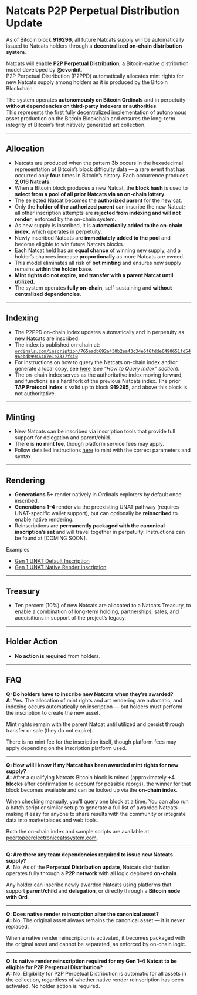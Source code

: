 # Natcats P2P Perpetual Distribution Update

As of Bitcoin block **919296**, all future Natcats supply will be automatically issued to Natcats holders through a **decentralized on-chain distribution system**.  

Natcats will enable **P2P Perpetual Distribution**, a Bitcoin-native distribution model developed by **@evonbit**.  
P2P Perpetual Distribution (P2PPD) automatically allocates mint rights for new Natcats supply among holders as it is produced by the Bitcoin Blockchain.  

The system operates **autonomously on Bitcoin Ordinals** and in perpetuity—**without dependencies on third-party indexers or authorities**.  
This represents the first fully decentralized implementation of autonomous asset production on the Bitcoin Blockchain and ensures the long-term integrity of Bitcoin’s first natively generated art collection.

---

## Allocation
- Natcats are produced when the pattern **3b** occurs in the hexadecimal representation of Bitcoin’s block difficulty data — a rare event that has occurred only **four** times in Bitcoin’s history. Each occurrence produces **2,016 Natcats**.  
- When a Bitcoin block produces a new Natcat, the **block hash** is used to **select from a pool of all prior Natcats via an on-chain lottery**.  
- The selected Natcat becomes the **authorized parent** for the new cat.  
- Only the **holder of the authorized parent** can inscribe the new Natcat; all other inscription attempts are **rejected from indexing and will not render**, enforced by the on-chain system.  
- As new supply is inscribed, it is **automatically added to the on-chain index**, which operates in perpetuity.  
- Newly inscribed Natcats are **immediately added to the pool** and become eligible to win future Natcats blocks.  
- Each Natcat held has an **equal chance** of winning new supply, and a holder’s chances increase **proportionally** as more Natcats are owned.  
- This model eliminates all risk of **bot minting** and ensures new supply remains **within the holder base**.  
- **Mint rights do not expire, and transfer with a parent Natcat until utilized.**  
- The system operates **fully on-chain**, self-sustaining and **without centralized dependencies**.  

---

## Indexing
- The P2PPD on-chain index updates automatically and in perpetuity as new Natcats are inscribed.
- The index is published on-chain at:
  [`ordinals.com/inscription/765eadb692a430b2ea43c34e6f6fdde6490651fd5496ebdb9946487e1e7337f4i0`](https://ordinals.com/inscription/765eadb692a430b2ea43c34e6f6fdde6490651fd5496ebdb9946487e1e7337f4i0)  
- For instructions on how to query the Natcats on-chain index and/or generate a local copy, see [here](https://github.com/evonbit/bitcoin-native-systems/blob/main/P2P%20Perpetual%20Distribution/01-p2p-perpetual-distribution.md) (*see “How to Query Index” section*).  
- The on-chain index serves as the authoritative index moving forward, and functions as a hard fork of the previous Natcats index. The prior **TAP Protocol index** is valid up to block **919295**, and above this block is not authoritative.

---

## Minting
- New Natcats can be inscribed via inscription tools that provide full support for delegation and parent/child. 
- There is **no mint fee**, though platform service fees may apply.  
- Follow detailed instructions [here](https://github.com/evonbit/bitcoin-native-systems/blob/main/P2P%20Perpetual%20Distribution/01-p2p-perpetual-distribution.md#minting-instructions) to mint with the correct parameters and syntax.  

---

## Rendering
- **Generations 5+** render natively in Ordinals explorers by default once inscribed.  
- **Generations 1–4** render via the preexisting UNAT pathway (requires UNAT-specific wallet support), but can optionally be **reinscribed** to enable native rendering.  
- Reinscriptions are **permanently packaged with the canonical inscription’s sat** and will travel together in perpetuity. Instructions can be found at [COMING SOON].  
<!-- - See [How to Enable Gen 1–4 Native Rendering](https://github.com/evonbit/bitcoin-native-systems/blob/main/Natcats/04-how-to-enable-native-render-reinscription.md) for reinscription instructions.  --->

Examples  
- [Gen 1 UNAT Default Inscription](https://ordinals.com/inscription/5c26e644c0a93f02f964182fdab436378405d0f6639ca20134f747b160457e76i0)  
- [Gen 1 UNAT Native Render Inscription](https://ordinals.com/inscription/4d71c795bf62a1a458c5411b2b2ab0cb35209bb0ed7b5614a401ec781beadbbfi0)  

---

## Treasury
- Ten percent (10%) of new Natcats are allocated to a Natcats Treasury, to enable a combination of long-term holding, partnerships, sales, and acquisitions in support of the project’s legacy.  

---

## Holder Action
- **No action is required** from holders.

---

## FAQ

**Q: Do holders have to inscribe new Natcats when they’re awarded?**  
**A:** Yes. The allocation of mint rights and art rendering are automatic, and indexing occurs automatically on inscription — but holders must perform the inscription to create the new asset.  

Mint rights remain with the parent Natcat until utilized and persist through transfer or sale (they do not expire).  

There is no mint fee for the inscription itself, though platform fees may apply depending on the inscription platform used.  

---

**Q: How will I know if my Natcat has been awarded mint rights for new supply?**  
**A:** After a qualifying Natcats Bitcoin block is mined (approximately **+4 blocks** after confirmation to account for possible reorgs), the winner for that block becomes available and can be looked up via the **on-chain index**.  

When checking manually, you’ll query one block at a time. You can also run a batch script or similar setup to generate a full list of awarded Natcats — making it easy for anyone to share results with the community or integrate data into marketplaces and web tools.  

Both the on-chain index and sample scripts are available at [peertopeerelectroniccatssystem.com](http://peertopeerelectroniccatssystem.com).  

---

**Q: Are there any team dependencies required to issue new Natcats supply?**  
**A:** No. As of the **Perpetual Distribution update**, Natcats distribution operates fully through a **P2P network** with all logic deployed **on-chain**.  

Any holder can inscribe newly awarded Natcats using platforms that support **parent/child** and **delegation**, or directly through a **Bitcoin node with Ord**.  

---

**Q: Does native render reinscription alter the canonical asset?**  
**A:** No. The original asset always remains the canonical asset — it is never replaced.  

When a native render reinscription is activated, it becomes packaged with the original asset and cannot be separated, as enforced by on-chain logic.  

---

**Q: Is native render reinscription required for my Gen 1–4 Natcat to be eligible for P2P Perpetual Distribution?**  
**A:** No. Eligibility for P2P Perpetual Distribution is automatic for all assets in the collection, regardless of whether native render reinscription has been activated. No holder action is required.  
